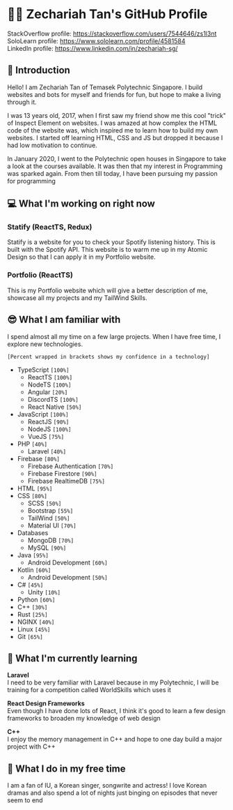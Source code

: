 # 👨‍💻 Zechariah Tan's GitHub Profile
StackOverflow profile: https://stackoverflow.com/users/7544646/zs1l3nt<br>
SoloLearn profile: https://www.sololearn.com/profile/4581584<br>
LinkedIn profile: https://www.linkedin.com/in/zechariah-sg/

## 👋 Introduction
Hello! I am Zechariah Tan of Temasek Polytechnic Singapore. I build websites and bots for myself and friends for fun, but hope to make a living through it.

I was 13 years old, 2017, when I first saw my friend show me this cool "trick" of Inspect Element on websites. I was amazed at how complex the HTML code of the website was, which inspired me to learn how to build my own websites. I started off learning HTML, CSS and JS but dropped it because I had low motivation to continue. 

In January 2020, I went to the Polytechnic open houses in Singapore to take a look at the courses available. It was then that my interest in Programming was sparked again. From then till today, I have been pursuing my passion for programming

## 💻 What I'm working on **right now**

### Statify (ReactTS, Redux)
Statify is a website for you to check your Spotify listening history. This is built with the Spotify API. This website is to warm me up in my Atomic Design so that I can apply it in my Portfolio website.

### Portfolio (ReactTS)
This is my Portfolio website which will give a better description of me, showcase all my projects and my TailWind Skills.

## 😎 What I am familiar with
I spend almost all my time on a few large projects. When I have free time, I explore new technologies.

`[Percent wrapped in brackets shows my confidence in a technology]`

- TypeScript `[100%]`
    - ReactTS `[100%]`
    - NodeTS `[100%]`
    - Angular `[20%]`
    - DiscordTS `[100%]`
    - React Native `[50%]`
- JavaScript `[100%]`
    - ReactJS `[90%]`
    - NodeJS `[100%]`
    - VueJS `[75%]`
- PHP `[40%]`
    - Laravel `[40%]`
- Firebase `[80%]`
    - Firebase Authentication `[70%]`
    - Firebase Firestore `[90%]`
    - Firebase RealtimeDB `[75%]`
- HTML `[95%]`
- CSS `[80%]`
    - SCSS `[50%]`
    - Bootstrap `[55%]`
    - TailWind `[50%]`
    - Material UI `[70%]`
- Databases
    - MongoDB `[70%]`
    - MySQL `[90%]`
- Java `[95%]`
    - Android Development `[60%]` 
- Kotlin `[60%]`
    - Android Development `[50%]`
- C# `[45%]`
    - Unity `[10%]`
- Python `[60%]`
- C++ `[30%]`
- Rust `[25%]`
- NGINX `[40%]`
- Linux `[45%]`
- Git `[65%]`

## 🌱 What I'm currently learning
**Laravel**<br>
I need to be very familiar with Laravel because in my Polytechnic, I will be training for a competition called WorldSkills which uses it

**React Design Frameworks**<br>
Even though I have done lots of React, I think it's good to learn a few design frameworks to broaden my knowledge of web design

**C++**<br>
I enjoy the memory management in C++ and hope to one day build a major project with C++

## 🎉 What I do in my free time
I am a fan of IU, a Korean singer, songwrite and actress! I love Korean dramas and also spend a lot of nights just binging on episodes that never seem to end
